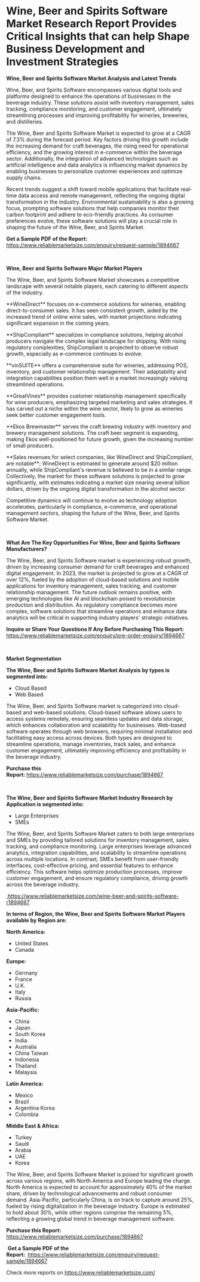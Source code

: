 <p><h1>Wine, Beer and Spirits Software Market Research Report Provides Critical Insights that can help Shape Business Development and Investment Strategies</h1></p><p><strong>Wine, Beer and Spirits Software Market Analysis and Latest Trends</strong></p>
<p><p>Wine, Beer, and Spirits Software encompasses various digital tools and platforms designed to enhance the operations of businesses in the beverage industry. These solutions assist with inventory management, sales tracking, compliance monitoring, and customer engagement, ultimately streamlining processes and improving profitability for wineries, breweries, and distilleries. </p><p>The Wine, Beer and Spirits Software Market is expected to grow at a CAGR of 7.3% during the forecast period. Key factors driving this growth include the increasing demand for craft beverages, the rising need for operational efficiency, and the growing interest in e-commerce within the beverage sector. Additionally, the integration of advanced technologies such as artificial intelligence and data analytics is influencing market dynamics by enabling businesses to personalize customer experiences and optimize supply chains. </p><p>Recent trends suggest a shift toward mobile applications that facilitate real-time data access and remote management, reflecting the ongoing digital transformation in the industry. Environmental sustainability is also a growing focus, prompting software solutions that help companies monitor their carbon footprint and adhere to eco-friendly practices. As consumer preferences evolve, these software solutions will play a crucial role in shaping the future of the Wine, Beer, and Spirits Market.</p></p>
<p><strong>Get a Sample PDF of the Report:&nbsp;</strong> <a href="https://www.reliablemarketsize.com/enquiry/request-sample/1894667?utm_campaign=2773&utm_medium=2&utm_source=Github&utm_content=ia&utm_term=28032025&utm_id=wine-beer-and-spirits-software">https://www.reliablemarketsize.com/enquiry/request-sample/1894667</a></p>
<p>&nbsp;</p>
<p><strong>Wine, Beer and Spirits Software Major Market Players</strong></p>
<p><p>The Wine, Beer, and Spirits Software Market showcases a competitive landscape with several notable players, each catering to different aspects of the industry. </p><p>**WineDirect** focuses on e-commerce solutions for wineries, enabling direct-to-consumer sales. It has seen consistent growth, aided by the increased trend of online wine sales, with market projections indicating significant expansion in the coming years.</p><p>**ShipCompliant** specializes in compliance solutions, helping alcohol producers navigate the complex legal landscape for shipping. With rising regulatory complexities, ShipCompliant is projected to observe robust growth, especially as e-commerce continues to evolve. </p><p>**vinSUITE** offers a comprehensive suite for wineries, addressing POS, inventory, and customer relationship management. Their adaptability and integration capabilities position them well in a market increasingly valuing streamlined operations.</p><p>**GreatVines** provides customer relationship management specifically for wine producers, emphasizing targeted marketing and sales strategies. It has carved out a niche within the wine sector, likely to grow as wineries seek better customer engagement tools.</p><p>**Ekos Brewmaster** serves the craft brewing industry with inventory and brewery management solutions. The craft beer segment is expanding, making Ekos well-positioned for future growth, given the increasing number of small producers. </p><p>**Sales revenues for select companies, like WineDirect and ShipCompliant, are notable**; WineDirect is estimated to generate around $20 million annually, while ShipCompliant's revenue is believed to be in a similar range. Collectively, the market for these software solutions is projected to grow significantly, with estimates indicating a market size nearing several billion dollars, driven by the ongoing digital transformation in the alcohol sector. </p><p>Competitive dynamics will continue to evolve as technology adoption accelerates, particularly in compliance, e-commerce, and operational management sectors, shaping the future of the Wine, Beer, and Spirits Software Market.</p></p>
<p>&nbsp;</p>
<p><strong>What Are The Key Opportunities For Wine, Beer and Spirits Software Manufacturers?</strong></p>
<p><p>The Wine, Beer, and Spirits Software market is experiencing robust growth, driven by increasing consumer demand for craft beverages and enhanced digital engagement. In 2023, the market is projected to grow at a CAGR of over 12%, fueled by the adoption of cloud-based solutions and mobile applications for inventory management, sales tracking, and customer relationship management. The future outlook remains positive, with emerging technologies like AI and blockchain poised to revolutionize production and distribution. As regulatory compliance becomes more complex, software solutions that streamline operations and enhance data analytics will be critical in supporting industry players' strategic initiatives.</p></p>
<p><strong>Inquire or Share Your Questions If Any Before Purchasing This Report:</strong> <a href="https://www.reliablemarketsize.com/enquiry/pre-order-enquiry/1894667?utm_campaign=2773&utm_medium=2&utm_source=Github&utm_content=ia&utm_term=28032025&utm_id=wine-beer-and-spirits-software">https://www.reliablemarketsize.com/enquiry/pre-order-enquiry/1894667</a></p>
<p>&nbsp;</p>
<p><strong>Market Segmentation</strong></p>
<p><strong>The Wine, Beer and Spirits Software Market Analysis by types is segmented into:</strong></p>
<p><ul><li>Cloud Based</li><li>Web Based</li></ul></p>
<p><p>The Wine, Beer, and Spirits Software market is categorized into cloud-based and web-based solutions. Cloud-based software allows users to access systems remotely, ensuring seamless updates and data storage, which enhances collaboration and scalability for businesses. Web-based software operates through web browsers, requiring minimal installation and facilitating easy access across devices. Both types are designed to streamline operations, manage inventories, track sales, and enhance customer engagement, ultimately improving efficiency and profitability in the beverage industry.</p></p>
<p><strong>Purchase this Report:&nbsp;</strong><a href="https://www.reliablemarketsize.com/purchase/1894667?utm_campaign=2773&utm_medium=2&utm_source=Github&utm_content=ia&utm_term=28032025&utm_id=wine-beer-and-spirits-software">https://www.reliablemarketsize.com/purchase/1894667</a></p>
<p>&nbsp;</p>
<p><strong>The Wine, Beer and Spirits Software Market Industry Research by Application is segmented into:</strong></p>
<p><ul><li>Large Enterprises</li><li>SMEs</li></ul></p>
<p><p>The Wine, Beer, and Spirits Software Market caters to both large enterprises and SMEs by providing tailored solutions for inventory management, sales tracking, and compliance monitoring. Large enterprises leverage advanced analytics, integration capabilities, and scalability to streamline operations across multiple locations. In contrast, SMEs benefit from user-friendly interfaces, cost-effective pricing, and essential features to enhance efficiency. This software helps optimize production processes, improve customer engagement, and ensure regulatory compliance, driving growth across the beverage industry.</p></p>
<p><a href="https://www.reliablemarketsize.com/wine-beer-and-spirits-software-r1894667?utm_campaign=2773&utm_medium=2&utm_source=Github&utm_content=ia&utm_term=28032025&utm_id=wine-beer-and-spirits-software">&nbsp;https://www.reliablemarketsize.com/wine-beer-and-spirits-software-r1894667</a></p>
<p><strong>In terms of Region, the Wine, Beer and Spirits Software Market Players available by Region are:</strong></p>
<p>
    <p> <strong> North America: </strong>
        <ul>
            <li>United States</li>
            <li>Canada</li>
        </ul>
        </p> 
    <p> <strong> Europe: </strong>
        <ul>
            <li>Germany</li>
            <li>France</li>
            <li>U.K.</li>
            <li>Italy</li>
            <li>Russia</li>
        </ul>
        </p> 
    <p> <strong> Asia-Pacific: </strong>
        <ul>
            <li>China</li>
            <li>Japan</li>
            <li>South Korea</li>
            <li>India</li>
            <li>Australia</li>
            <li>China Taiwan</li>
            <li>Indonesia</li>
            <li>Thailand</li>
            <li>Malaysia</li>
        </ul>
        </p> 
    <p> <strong> Latin America: </strong>
        <ul>
            <li>Mexico</li>
            <li>Brazil</li>
            <li>Argentina Korea</li>
            <li>Colombia</li>
        </ul>
        </p> 
    <p> <strong> Middle East & Africa: </strong>
        <ul>
            <li>Turkey</li>
            <li>Saudi</li>
            <li>Arabia</li>
            <li>UAE</li>
            <li>Korea</li>
        </ul>
    </p>
    </p>
<p><p>The Wine, Beer, and Spirits Software Market is poised for significant growth across various regions, with North America and Europe leading the charge. North America is expected to account for approximately 40% of the market share, driven by technological advancements and robust consumer demand. Asia-Pacific, particularly China, is on track to capture around 25%, fueled by rising digitalization in the beverage industry. Europe is estimated to hold about 30%, while other regions comprise the remaining 5%, reflecting a growing global trend in beverage management software.</p></p>
<p><strong>Purchase this Report: </strong><a href="https://www.reliablemarketsize.com/purchase/1894667?utm_campaign=2773&utm_medium=2&utm_source=Github&utm_content=ia&utm_term=28032025&utm_id=wine-beer-and-spirits-software">https://www.reliablemarketsize.com/purchase/1894667</a></p>
<p>&nbsp;<strong>Get a Sample PDF of the Report:&nbsp;&nbsp;</strong><a href="https://www.reliablemarketsize.com/enquiry/request-sample/1894667?utm_campaign=2773&utm_medium=2&utm_source=Github&utm_content=ia&utm_term=28032025&utm_id=wine-beer-and-spirits-software">https://www.reliablemarketsize.com/enquiry/request-sample/1894667</a></p>
<p><strong></strong></p>
<p>Check more reports on <a href="https://www.reliablemarketsize.com/?utm_campaign=2773&utm_medium=2&utm_source=Github&utm_content=ia&utm_term=28032025&utm_id=wine-beer-and-spirits-software">https://www.reliablemarketsize.com/</a></p>